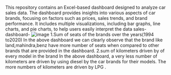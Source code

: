 This repository contains an Excel-based dashboard designed to analyze car sales data. The dashboard provides insights into various aspects of car brands, focusing on factors such as prices, sales trends, and brand performance. It includes multiple visualizations, including bar graphs, line charts, and pie charts, to help users easily interpret the data
sales-dashboard-
![image](https://github.com/user-attachments/assets/60fd0e89-5583-4269-ac64-c404c44e5f2e)
1.Sum of seats of the brands over the years(1994 to2020)
  In the above dashboard we can clearly observe that the brand like land,mahindra,benz have
  more number of seats when compared to other brands that are provided in the dashboard.
2.sum of kilometers driven by of every model in the brand
  In the above dashboard,  a very less number of kilometers are driven by using diesel by the car
  brands for their models. The more numbers of kilometers are driven by LPG .
